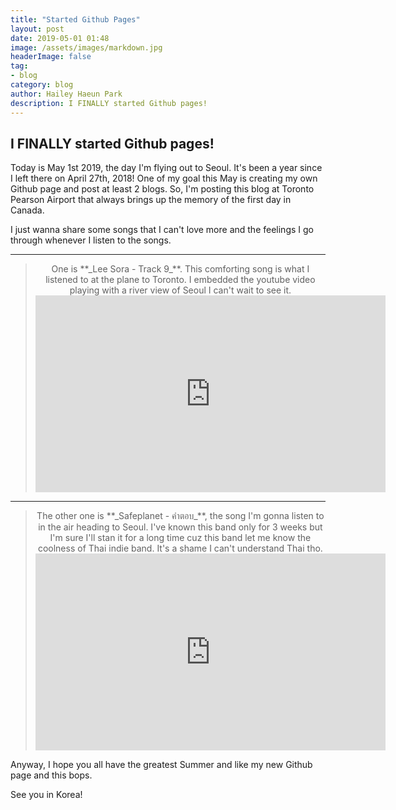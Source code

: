 ```yaml
---
title: "Started Github Pages"
layout: post
date: 2019-05-01 01:48
image: /assets/images/markdown.jpg
headerImage: false
tag:
- blog
category: blog
author: Hailey Haeun Park
description: I FINALLY started Github pages!
---
```


<h2> I FINALLY started Github pages! </h2>

Today is May 1st 2019, the day I'm flying out to Seoul. It's been a year since I left there on April 27th, 2018!
One of my goal this May is creating my own Github page and post at least 2 blogs.
So, I'm posting this blog at Toronto Pearson Airport that always brings up the memory of the first day in Canada.


I just wanna share some songs that I can't love more and the feelings I go through whenever I listen to the songs.


<hr>
<blockquote>  <center>
One is **_Lee Sora - Track 9_**. This comforting song is what I listened to at the plane to Toronto. I embedded the youtube video playing with a river view of Seoul I can't wait to see it.

<iframe width="560" height="315" src="https://www.youtube.com/embed/5LzfjF1ESIc" frameborder="0" allow="accelerometer; autoplay; encrypted-media; gyroscope; picture-in-picture" allowfullscreen></iframe>  </center>
</blockquote>



<hr>
<blockquote> <center>
The other one is **_Safeplanet - คำตอบ_**, the song I'm gonna listen to in the air heading to Seoul. I've known this band only for 3 weeks but I'm sure I'll stan it for a long time cuz this band let me know the coolness of Thai indie band. It's a shame I can't understand Thai tho.



<iframe width="560" height="315" src="https://www.youtube.com/embed/P2y-C4sQfCc" frameborder="0" allow="accelerometer; autoplay; encrypted-media; gyroscope; picture-in-picture" allowfullscreen></iframe> </center>
</blockquote>



Anyway, I hope you all have the greatest Summer and like my new Github page and this bops.

See you in Korea!
